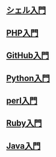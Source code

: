 ## [シェル入門](http://www.tohoho-web.com/ex/shell.html)
## [PHP入門](http://www.tohoho-web.com/php/index.html)
## [GitHub入門](http://www.tohoho-web.com/ex/github.html)
## [Python入門](http://www.tohoho-web.com/python/index.html)
## [perl入門](http://www.tohoho-web.com/wwwperl.htm)
## [Ruby入門](http://www.tohoho-web.com/ruby/index.html)
## [Java入門](http://www.tohoho-web.com/java/index.htm)
